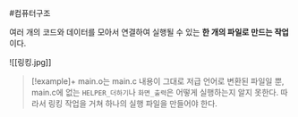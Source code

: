 #컴퓨터구조 

여러 개의 코드와 데이터를 모아서 연결하여 실행될 수 있는 **한 개의 파일로 만드는 작업**이다.

![[링킹.jpg]]

> [!example]+ 
> main.o는 main.c 내용이 그대로 저급 언어로 변환된 파일일 뿐, main.c에 없는 `HELPER_더하기`나 `화면_출력`은 어떻게 실행하는지 알지 못한다. 따라서 링킹 작업을 거쳐 하나의 실행 파일을 만들어야 한다.
